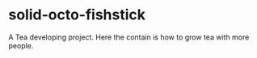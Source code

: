 # solid-octo-fishstick
A Tea developing project. Here the contain is how to grow tea with more people. 
